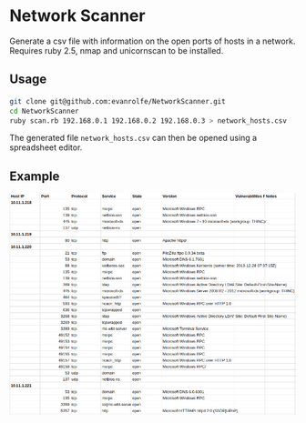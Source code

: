 # Network Scanner

Generate a csv file with information on the open ports of hosts in a network. Requires ruby 2.5, nmap and unicornscan to be installed.

## Usage
```bash
git clone git@github.com:evanrolfe/NetworkScanner.git
cd NetworkScanner
ruby scan.rb 192.168.0.1 192.168.0.2 192.168.0.3 > network_hosts.csv
```

The generated file `network_hosts.csv` can then be opened using a spreadsheet editor.

## Example
![](screenshot.png)
